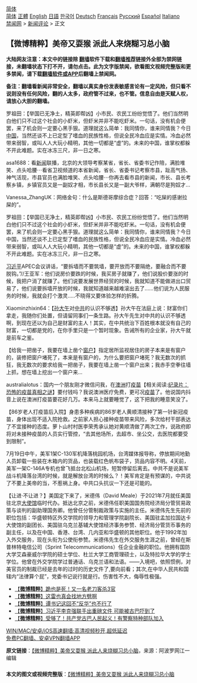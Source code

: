  <!-- 面包屑导航 --> <div class="breadcrumb"><!-- GTranslate: https://gtranslate.io/ -->  <div class="switcher notranslate">  <div class="selected">  <a href="#" onclick="return false;"> 简体</a>  </div>  <div class="option">  <a href="https://www.bannedbook.org" onclick="doGTranslate('zh-CN|zh-CN');jQuery('div.switcher div.selected a').html(jQuery(this).html());return false;" title="简体中文" class="nturl selected"> 简体</a>  <a href="https://www.bannedbook.org/zh-tw/" onclick="doGTranslate('zh-CN|zh-TW');jQuery('div.switcher div.selected a').html(jQuery(this).html());return false;" title="繁體中文" class="nturl"> 正體</a>  <a href="https://www.bannedbook.org/en/" onclick="doGTranslate('zh-CN|en');jQuery('div.switcher div.selected a').html(jQuery(this).html());return false;" title="English" class="nturl"> English</a>  <a href="https://www.bannedbook.org/ja/" onclick="doGTranslate('zh-CN|ja');jQuery('div.switcher div.selected a').html(jQuery(this).html());return false;" title="日本語" class="nturl"> 日語</a>  <a href="https://www.bannedbook.org/ko/" onclick="doGTranslate('zh-CN|ko');jQuery('div.switcher div.selected a').html(jQuery(this).html());return false;" title="한국어" class="nturl"> 한국어</a>  <a href="https://www.bannedbook.org/de/" onclick="doGTranslate('zh-CN|de');jQuery('div.switcher div.selected a').html(jQuery(this).html());return false;" title="Deutsch" class="nturl"> Deutsch</a>  <a href="https://www.bannedbook.org/fr/" onclick="doGTranslate('zh-CN|fr');jQuery('div.switcher div.selected a').html(jQuery(this).html());return false;" title="Français" class="nturl"> Français</a>  <a href="https://www.bannedbook.org/ru/" onclick="doGTranslate('zh-CN|ru');jQuery('div.switcher div.selected a').html(jQuery(this).html());return false;" title="Русский" class="nturl"> Русский</a>  <a href="https://www.bannedbook.org/es/" onclick="doGTranslate('zh-CN|es');jQuery('div.switcher div.selected a').html(jQuery(this).html());return false;" title="Español" class="nturl"> Español</a>  <a href="https://www.bannedbook.org/it/" onclick="doGTranslate('zh-CN|it');jQuery('div.switcher div.selected a').html(jQuery(this).html());return false;" title="Italiano" class="nturl"> Italiano</a>  </div>  </div>      <div class='breadcrumb-sub'><!-- Breadcrumb NavXT 6.3.0 --> <a href="https://www.bannedbook.org/" class="home">禁闻网</a> &gt; <a href="https://www.bannedbook.org/bnews/comments/" class="category">新闻评论</a> &gt; 正文</div></div><h2>【微博精粹】美帝又耍猴 派此人来烧糊习总小脑</h2> <p class="notice"><b>大陆网友注意：本文中的链接除 <a href="https://github.com/bannedbook/fanqiang" >翻墙</a>软件下载和<a href="https://github.com/killgcd/justmysocks/blob/master/README.md">翻墙推荐</a>链接外全部为禁网链接，未翻墙状态下打不开，请勿点击。此为文字版禁闻，欲看图文视频完整版和更多禁闻，请下载<a href="https://github.com/bannedbook/fanqiang">翻墙软件或APP</a>后翻墙上禁闻网。</p><p>备注：翻墙看新闻非常安全，翻墙以真实身份发表敏感言论有一定风险，但只看不说则没有任何风险，翻的人太多，政府管不过来，也不管。信息自由是天赋人权，请放心大胆的翻墙。</b></p>  <div class="entry"> <p id="summary">罗祖田：【举国已无净土，精英即帮凶】小市民、农民工纷纷觉悟了。他们当然明白他们只不过这个社会的小虾米，但虾米并非不能吃虾米。一句话，没有机会便罢，来了机会则一定要心黑手狠。道理就这么简单：我同情你，谁来同情我？今日<span class='wp_keywordlink_affiliate'><a href="https://www.bannedbook.org/" title="中国" target="_blank">中国</a></span>，当然还谈不上已定型了嗜血的民族性格，但说全民冷血应是实情。冷血必然带来弱智，或叫人人大玩小精明，其他一切都是“虚”的。未来的中国，谁掌权都躲不开此难题。实在冰冻三尺，非一日之寒。</p> <p id="conimg">asa1688：看<span class='wp_keywordlink_affiliate'><a href="https://www.bannedbook.org/" title="新闻">新闻</a></span>联播，北京的大领导考察某省，省长、省委书记作陪，满脸堆笑、点头哈腰⋯看省卫视频道的本省新闻，省长、省委书记考察市县，趾高气扬、神气活现，市县官员也满脸堆笑、点头哈腰⋯你再去看市县的新闻，市长、县长考察乡镇，乡镇官员又是一副奴才相，市长县长又是一副大爷样，满朝尽是狗奴才…</p> <p>Vanessa_ZhangUK：网络金句：什么是斯德哥摩综合症？回答：“吃屎的感谢拉屎的”。</p>  <p>罗祖田：【举国已无净土，精英即帮凶】小市民、农民工纷纷觉悟了。他们当然明白他们只不过这个社会的小虾米，但虾米并非不能吃虾米。一句话，没有机会便罢，来了机会则一定要心黑手狠。道理就这么简单：我同情你，谁来同情我？今日中国，当然还谈不上已定型了嗜血的民族性格，但说全民冷血应是实情。冷血必然带来弱智，或叫人人大玩小精明，其他一切都是“虚”的。未来的中国，谁掌权都躲不开此难题。实在冰冻三尺，非一日之寒。</p> <p><a href="https://www.bannedbook.org/bnews/tag/%e4%b9%a0%e8%bf%91%e5%b9%b3/" class="st_tag internal_tag" rel="tag" title="标签 习近平 下的日志">习近平</a>APEC会议讲话，“要拆墙而不要筑墙，要开放而不要隔绝，要融合而不要脱钩。”//王亚军：他们说房价要跌的时候，我买房子就赚了，他们说股价要涨的时候，我把户消了就赚了。他们说要发展世界经贸的时候，我就知道不能做进出口贸易了，他们说要拆墙开放的时候，我就知道越来越难滚出去了……他们说为人民服务的时候，我就会打个激灵…..不晓得又要体验怎样的折腾。</p> <p>Xiaominzhixin64：【<a href="https://www.bannedbook.org/bnews/tag/%e5%ad%99%e5%a4%a7%e5%8d%88/" class="st_tag internal_tag" rel="tag" title="标签 孙大午 下的日志">孙大午</a>对<a href="https://www.bannedbook.org/bnews/tag/%e4%b8%ad%e5%85%b1/" class="st_tag internal_tag" rel="tag" title="标签 中共 下的日志">中共</a>的认识不够透】孙大午在法庭上说：财富你们拿走，我随你们处置，但请留同事们一条生路。孙大午先生对中共的认识不够透啊，到现在还以为自己是财富的主人！其实，在中共统治下百姓根本就没有自己的财富，一切都是党的，在你手里只是一个暂时现象。告诫所有的企业家，孙大午就是前车之鉴。</p>  <p>【给我一把凿子，我要在墙上凿个<a href="https://www.bannedbook.org/bnews/tag/%E7%AA%97%E6%88%B7/" class="st_tag internal_tag" rel="tag" title="标签 窗户 下的日志">窗户</a>】指定居所监视居住的房子本来是有窗户的，装修把窗户堵死了，本来是有窗户的，为什么要把窗户堵死？我无数次的抓狂，我无数次的要求给我一把凿子，我要在墙上凿一个窗户出来；我赤手空拳往墙上抓，想在墙上挖出一个窗户来…</p> <p>australialotus：国内一个朋友刚才微信问我，在<a href="https://www.bannedbook.org/bnews/tag/%e6%be%b3%e6%b4%b2/" class="st_tag internal_tag" rel="tag" title="标签 澳洲 下的日志">澳洲</a>打<span class='wp_keywordlink'><a href="https://www.bannedbook.org/bnews/tculture/20160630/551027.html" title="疫苗" target="_blank">疫苗</a></span>【相关阅读:<a href='https://www.bannedbook.org/bnews/topimagenews/20180408/925060.html' target='_blank'>纪录片：恐怖的疫苗真相之谜</a>】要付钱吗？我说澳洲医疗免费，更可况<a href="https://www.bannedbook.org/bnews/tag/%e7%96%ab%e8%8b%97/" class="st_tag internal_tag" rel="tag" title="标签 疫苗 下的日志">疫苗</a>了。他说国内抖音上说在澳洲打疫苗要花好几万。本来马上就要睡觉了，这下把我的睡意笑没了。</p> <p>【86岁老人打疫苗后入院】身患多种疾病的86岁老人黄顺清接种了第一针新冠疫苗，身体出现不适入院抢救。之前家人担心接种疫苗带来风险，多次给村干部表达了不宜接种的态度。萝卜山村村医李荣秀承认她对黄顺清做了两次工作，说政府即将对未接种疫苗的人员实行管控，“去其他场所，去超市、坐公交，去医院都要受到限制”。</p>  <p>7月19日中午，美军1架C-130军机降落桃园机场，台湾媒体报导称，停放期间地勤人员卸载一些装在木箱内的货品，也装载红色帆布袋子，货品内容不明。4天前，美军一架C-146A专机也曾飞抵台北松山机场，短暂停留后离去。中共不是说美军战斗机降落台湾的时候，就是解放台湾的时候么？！美军肯定是有预谋的，中共说了不要上美帝的当，不惹祸上身。中共口头抗议一下还是可能的。</p> <p>【让进·不让进？】美国定下来了，米德伟（David Meale）于2021年7月就任美国驻北京<a href="https://www.bannedbook.org/bnews/tag/%E5%A4%A7%E4%BD%BF%E9%A6%86/" class="st_tag internal_tag" rel="tag" title="标签 大使馆 下的日志">大使馆</a>临时代办。抵达北京之前，米德伟任职美国国务院经济局分管贸易政策与谈判的副助理国务卿。他曾任分管制裁政策与实施的主任。米德伟先生先前的职位包括：华盛顿特区外交学院的领导力和管理学院副院长、美国驻孟加拉国达卡大使馆的副团长、美国驻乌克兰基辅大使馆经济事务参赞、经济局分管货币事务的副主任，以及在中国、香港、台湾、几内亚和华盛顿的其他职位。他于1992年加入外交服务，现在头衔为公使衔参赞。米德伟先生在外交服务生涯之前，曾经在斯普林特电信公司（Sprint Telecommunications）任企业金融的职位。他拥有国防大学艾森豪威尔学院的硕士学位、杜兰大学工商管理硕士，以及特拉华大学的学士学位。他曾在外交学院学过普通话、乌克兰语和法语。——入境吧，依照惯例，对美官员的制裁已经是去年的过时的历史文件了,要向前看；其次,在中华人民共和国辖内“法律算个屁”，党委书记说行就是行。伤害性不大，侮辱性极强。</p> <ul class='op-related-articles' title='相关阅读'> <li><a href='https://www.bannedbook.org/bnews/comments/20210719/1589903.html' target='_blank'>【<b>微博精粹</b>】跪也是死！又一名老刀客杀3官</a></li> <li><a href='https://www.bannedbook.org/bnews/comments/20210718/1589406.html' target='_blank'>【<b>微博精粹</b>】这雷也真会找地方劈啊</a></li> <li><a href='https://www.bannedbook.org/bnews/comments/20210717/1588887.html' target='_blank'>【<b>微博精粹</b>】谭书记这回不“反华”也不行了</a></li> <li><a href='https://www.bannedbook.org/bnews/comments/20210714/1586775.html' target='_blank'>【<b>微博精粹</b>】习近平李克强联手出重磅文件 可能被古巴吓到了</a></li> <li><a href='https://www.bannedbook.org/bnews/comments/20210713/1585995.html' target='_blank'>【<b>微博精粹</b>】受够了！共产党古巴人民起义！有警察特种部队加入</a></li> </ul> <p class="texttj"> <a href="https://github.com/bannedbook/fanqiang/wiki/V2ray%E6%9C%BA%E5%9C%BA" target="_blank">WIN/MAC/安卓/iOS高速翻墙:高清视频秒开,超低延迟</a><br/> <a href="https://github.com/bannedbook/fanqiang/wiki/%E7%A6%81%E9%97%BB%E7%BD%91%E5%AE%89%E5%8D%93%E7%BF%BB%E5%A2%99%E6%96%B0%E9%97%BBAPP" target="_blank">免费PC翻墙、安卓VPN翻墙APP</a></p> <p> <b>原文链接</b>：<a class="src_link" href="https://www.aboluowang.com/2021/0720/1621574.html" target="_blank">【微博精粹】美帝又耍猴 派此人来烧糊习总小脑</a>，来源：阿波罗网江一编辑 </p><a name='sharetosocial'></a>  <div style="margin-bottom:5px;padding-bottom:5px;clear:both"> <div id="archive-pix-1" class="banner-ads"> <!-- AuctionX Display platform tag START --> <div id="26318x728x90x621x_ADSLOT2" clicktrack="%%CLICK_URL_ESC%%"></div> <!-- AuctionX Display platform tag END --> </div> <div id="archive-pix-2" class="banner-ads"> <!-- AuctionX Display platform tag START --> <div id="26315x300x250x621x_ADSLOT2" clicktrack="%%CLICK_URL_ESC%%"></div> <!-- AuctionX Display platform tag END --> </div> </div>  <div id="archive-pix-1" class="banner-ads"> <!-- AuctionX Display platform tag START --> <div id="26318x728x90x621x_ADSLOT3" clicktrack="%%CLICK_URL_ESC%%"></div> <!-- AuctionX Display platform tag END --> </div> <div><b>本文的图文或视频完整版</b>：<a href='https://www.bannedbook.org/bnews/comments/20210720/1590547.html'>【微博精粹】美帝又耍猴 派此人来烧糊习总小脑</a></div>  </div><!--END ENTRY--> 